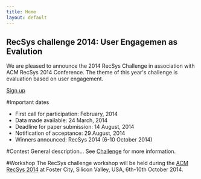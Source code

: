 ```yaml
---
title: Home
layout: default
---
```



<div class="well jumbotron">
    <h2>RecSys challenge 2014: User Engagemen as Evalution</h2>
        <p class="lead">We are pleased to announce the 2014 RecSys Challenge in association with ACM RecSys 2014 Conference. The theme of this year's challenge is evaluation based on user engagement. </p>
        <p><a class="btn btn-lg btn-success" href="#" role="button">Sign up</a></p>
</div>

#Important dates
<ul>
    <li>First call for participation: February, 2014</li>
    <li>Data made available: 24 March, 2014</li>
    <li>Deadline for paper submission: 14 August, 2014</li>
    <li>Notification of acceptance: 29 August, 2014</li>
    <li>Winners announced: RecSys 2014 (6-10 October 2014)</li>
</ul>

#Contest
General description... See [Challenge](/challenge/) for more information.

#Workshop
The RecSys challenge workshop will be held during the <a href="http://recsys.acm.org/recsys14/">ACM RecSys 2014</a> at Foster City, Silicon Valley, USA, 6th-10th October 2014.
